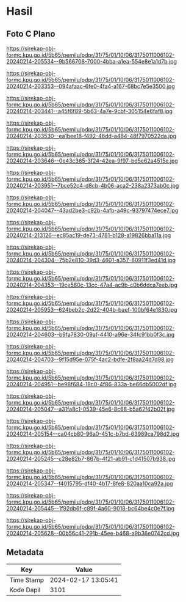 # Hasil

## Foto C Plano

https://sirekap-obj-formc.kpu.go.id/5b65/pemilu/pdpr/31/75/01/10/06/3175011006102-20240214-205534--9b566708-7000-4bba-a1ea-554e8e1a1d7b.jpg

https://sirekap-obj-formc.kpu.go.id/5b65/pemilu/pdpr/31/75/01/10/06/3175011006102-20240214-203353--094afaac-6fe0-4fa4-a167-68bc7e5e3500.jpg

https://sirekap-obj-formc.kpu.go.id/5b65/pemilu/pdpr/31/75/01/10/06/3175011006102-20240214-203441--a45f6f89-5b63-4a7e-9cbf-305154e6faf8.jpg

https://sirekap-obj-formc.kpu.go.id/5b65/pemilu/pdpr/31/75/01/10/06/3175011006102-20240214-203530--ea1bee18-f492-46dd-a484-48f7970522da.jpg

https://sirekap-obj-formc.kpu.go.id/5b65/pemilu/pdpr/31/75/01/10/06/3175011006102-20240214-203646--0e43c365-3f24-42ea-9f97-bd5e62a4515e.jpg

https://sirekap-obj-formc.kpu.go.id/5b65/pemilu/pdpr/31/75/01/10/06/3175011006102-20240214-203951--7bce52c4-d8cb-4b06-aca2-238a2373ab0c.jpg

https://sirekap-obj-formc.kpu.go.id/5b65/pemilu/pdpr/31/75/01/10/06/3175011006102-20240214-204047--43ad2be3-c92b-4afb-a49c-93797474ece7.jpg

https://sirekap-obj-formc.kpu.go.id/5b65/pemilu/pdpr/31/75/01/10/06/3175011006102-20240214-213126--ec85ac19-de73-4781-b128-a19826bba11a.jpg

https://sirekap-obj-formc.kpu.go.id/5b65/pemilu/pdpr/31/75/01/10/06/3175011006102-20240214-204304--75b2e810-39d3-4601-a357-60911f3ed41d.jpg

https://sirekap-obj-formc.kpu.go.id/5b65/pemilu/pdpr/31/75/01/10/06/3175011006102-20240214-204353--19ce580c-13cc-47a4-ac9b-c0b6ddca7eeb.jpg

https://sirekap-obj-formc.kpu.go.id/5b65/pemilu/pdpr/31/75/01/10/06/3175011006102-20240214-205953--624beb2c-2d22-404b-baef-100bf64e1830.jpg

https://sirekap-obj-formc.kpu.go.id/5b65/pemilu/pdpr/31/75/01/10/06/3175011006102-20240214-204603--b9fa7830-09af-4410-a96e-34fc91bb0f3c.jpg

https://sirekap-obj-formc.kpu.go.id/5b65/pemilu/pdpr/31/75/01/10/06/3175011006102-20240214-204703--9f15d95e-075f-4ac2-bdfe-2f8aa24d7d98.jpg

https://sirekap-obj-formc.kpu.go.id/5b65/pemilu/pdpr/31/75/01/10/06/3175011006102-20240214-204951--be98f684-18c0-4f86-833a-be66db5002df.jpg

https://sirekap-obj-formc.kpu.go.id/5b65/pemilu/pdpr/31/75/01/10/06/3175011006102-20240214-205047--a31fa8c1-0539-45e6-8c68-b5a62f42b02f.jpg

https://sirekap-obj-formc.kpu.go.id/5b65/pemilu/pdpr/31/75/01/10/06/3175011006102-20240214-205154--ca04cb80-96a0-451c-b7bd-63989ca798d2.jpg

https://sirekap-obj-formc.kpu.go.id/5b65/pemilu/pdpr/31/75/01/10/06/3175011006102-20240214-205245--c28e82b7-867b-4f21-ab91-c1d41507b938.jpg

https://sirekap-obj-formc.kpu.go.id/5b65/pemilu/pdpr/31/75/01/10/06/3175011006102-20240214-205347--f4015795-df40-4b17-8fe8-820aa10ca92a.jpg

https://sirekap-obj-formc.kpu.go.id/5b65/pemilu/pdpr/31/75/01/10/06/3175011006102-20240214-205445--1f92db6f-c89f-4a60-9018-bc64be4c0e7f.jpg

https://sirekap-obj-formc.kpu.go.id/5b65/pemilu/pdpr/31/75/01/10/06/3175011006102-20240214-205628--00b56c41-291b-45ee-b468-a9b36e0742cd.jpg


## Metadata

| Key        | Value               |
| ---------- | ------------------- |
| Time Stamp | 2024-02-17 13:05:41 |
| Kode Dapil | 3101                |



